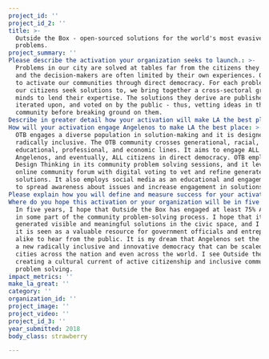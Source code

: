 ```yaml
---
project_id: ''
project_id_2: ''
title: >-
  Outside the Box - open-sourced solutions for the world's most evasive
  problems.  
project_summary: ''
Please describe the activation your organization seeks to launch.: >-
  Problems in our city are solved at tables far from the citizens they affect,
  and the decision-makers are often limited by their own experiences. OTB aims
  to activate our communities through direct democracy. For each problem that
  our citizens seek solutions to, we bring together a cross-sectoral group of
  minds to lend their expertise. The solutions they derive are published,
  iterated upon, and voted on by the public - thus, vetting ideas in the greater
  community before breaking ground on them.
Describe in greater detail how your activation will make LA the best place?: "Outside the Box hosts and facilitates in-person community problem solving sessions focused on specific issues the community is facing. Over the course of a few impactful hours, the participants are led through a Design Thinking exercise catered for civic/community problem solving. The host creates a safe space for idea generation, and encourages participants not to just think outside the box, but to “create as if the box never existed”. Creativity is made easier by the makeup of the group. The Table Sessions are curated to include individuals from different professional sectors and walks of life with limited exposure to the problem and its historical limitations. An issue “expert” is available to which the group can ask clarifying questions and gain any critical context needed to generate solutions. These in-person engagements are facilitated in a way that draws out ideas and connects the participants to a common cause. Sessions are held bi-weekly and include 10-15 people - thus directly engaging atleast 260-390 Angelenos per year in community problem-solving. Once a solution is generated at a “Table Session”, it is uploaded to a digital community forum - offering the larger community a chance to connect with each other and engage in solution-making. Citizens in the greater community can comment on, add to, and iterate upon any idea generated during the session.  After the solution is refined and vetted by the people it will eventually impact, it is shared with government officials and/or private citizens to implement - thus activating citizen entrepreneurs and making government officials more aware and responsive to the will of the people. As citizens see their ideas rise to the top of government agendas, they will have a stronger sense of responsibility in their local democracy, and when they see their ideas on the ballot, they will be more likely to turn out to vote.\r\n\r\nSigning up for the OTB community online is easier than voting, and it is a great civic entry point. An individual can engage in various ways - by joining a “Table Session” in person, contributing to the iteration of solutions online, digitally voting on proposed solutions, or sharing the solutions with their larger social network. This process gives citizens a seat at the table that may otherwise feel exclusionary. It engages them in the democratic process and gives them a sense of ownership in what happens in their city. OTB generates creative and innovative ideas for the civic space. Most importantly, it allows our government and other decision-makers to get real-time feedback from ALL of its citizens - testing policies and interventions in the public before spending time and money implementing them. It allows the city to hear the voices and leverage the gifts of ALL of its people to solve its most evasive problems."
How will your activation engage Angelenos to make LA the best place: >-
  OTB engages a diverse population in solution-making and it is designed to be
  radically inclusive. The OTB community crosses generational, racial,
  educational, professional, and economic lines. It aims to engage ALL
  Angelenos, and eventually, ALL citizens in direct democracy. OTB employs
  Design Thinking in its community problem solving sessions, and it leverages an
  online community forum with digital voting to vet and refine generated
  solutions. It also employs social media as an educational and engagement tool
  to spread awareness about issues and increase engagement in solutions.
Please explain how you will define and measure success for your activation.: "Success for Outside the Box will be measured in multiple ways. The primary reason for its existence is to bring diverse citizens to the solution-making table. We define success first by the number of citizens that take part in our community via live events, digital interactions on our platform, and social media engagement. Second, we measure the effectiveness of our model by the number of solutions that are vetted and refined by the community.\r\n\r\nSpecifically in our first year, we will 1) launch the OTB online platform, 2) host bi-weekly Table Sessions, and 3) see Angeleno engagement reach 5% of the population. Engagement is defined as the sum # of people that attend live sessions, # of digital engagements in online platform, # social media likes, shares and interactions, # of unique solutions generated, and # of people directly influenced by solution implementation. \r\n\r\nIn our second year, we will refine and expand our reach based on year-one learnings. We will explore expansion to a B2B model, directly engaging civic organizations to help them solve in-house problems preventing them from achieving greater impact. We would like to see Angeleno engagement in OTB reach 10% of the population by the end of year two."
Where do you hope this activation or your organization will be in five years?: >-
  In five years, I hope that Outside the Box has engaged at least 75% Angelenos
  in some part of the community problem-solving process. I hope that it has
  generated visible and meaningful solutions in the civic space, and I hope that
  it is seen as a valuable resource for government officials and entrepreneurs
  alike to hear from the public. It is my dream that Angelenos set the tone for
  a new radically inclusive and innovative democracy that can be scaled to other
  cities across the nation and even across the world. I see Outside the Box
  creating a cultural current of active citizenship and inclusive community
  problem solving. 
impact_metrics: ''
make_la_great: ''
category: ''
organization_id: ''
project_image: ''
project_video: ''
project_id_3: ''
year_submitted: 2018
body_class: strawberry

---
```

